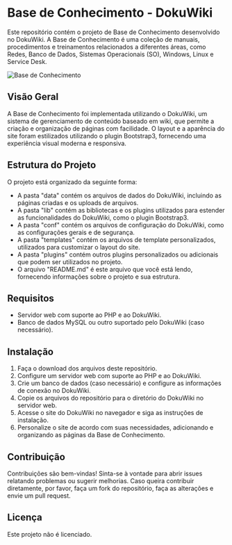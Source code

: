 # Base de Conhecimento - DokuWiki

Este repositório contém o projeto de Base de Conhecimento desenvolvido no DokuWiki. A Base de Conhecimento é uma coleção de manuais, procedimentos e treinamentos relacionados a diferentes áreas, como Redes, Banco de Dados, Sistemas Operacionais (SO), Windows, Linux e Service Desk.

![Base de Conhecimento](https://github.com/LeviLucena/DokuWikiStick/assets/34045910/f31427ba-18b8-46a8-9a2f-3b1f4ed11c89)


## Visão Geral

A Base de Conhecimento foi implementada utilizando o DokuWiki, um sistema de gerenciamento de conteúdo baseado em wiki, que permite a criação e organização de páginas com facilidade. O layout e a aparência do site foram estilizados utilizando o plugin Bootstrap3, fornecendo uma experiência visual moderna e responsiva.

## Estrutura do Projeto

O projeto está organizado da seguinte forma:

- A pasta "data" contém os arquivos de dados do DokuWiki, incluindo as páginas criadas e os uploads de arquivos.
- A pasta "lib" contém as bibliotecas e os plugins utilizados para estender as funcionalidades do DokuWiki, como o plugin Bootstrap3.
- A pasta "conf" contém os arquivos de configuração do DokuWiki, como as configurações gerais e de segurança.
- A pasta "templates" contém os arquivos de template personalizados, utilizados para customizar o layout do site.
- A pasta "plugins" contém outros plugins personalizados ou adicionais que podem ser utilizados no projeto.
- O arquivo "README.md" é este arquivo que você está lendo, fornecendo informações sobre o projeto e sua estrutura.

## Requisitos

- Servidor web com suporte ao PHP e ao DokuWiki.
- Banco de dados MySQL ou outro suportado pelo DokuWiki (caso necessário).

## Instalação

1. Faça o download dos arquivos deste repositório.
2. Configure um servidor web com suporte ao PHP e ao DokuWiki.
3. Crie um banco de dados (caso necessário) e configure as informações de conexão no DokuWiki.
4. Copie os arquivos do repositório para o diretório do DokuWiki no servidor web.
5. Acesse o site do DokuWiki no navegador e siga as instruções de instalação.
6. Personalize o site de acordo com suas necessidades, adicionando e organizando as páginas da Base de Conhecimento.

## Contribuição

Contribuições são bem-vindas! Sinta-se à vontade para abrir issues relatando problemas ou sugerir melhorias. Caso queira contribuir diretamente, por favor, faça um fork do repositório, faça as alterações e envie um pull request.

## Licença

Este projeto não é licenciado.
